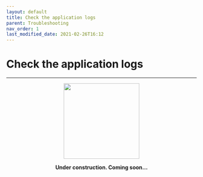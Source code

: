 ```yaml
---
layout: default
title: Check the application logs
parent: Troubleshooting
nav_order: 1
last_modified_date: 2021-02-26T16:12
---
```


# Check the application logs

---

<div style="display: flex; flex-direction: column; align-items: center;">
    <img src="{{site.baseurl}}/assets/images/warning.png" style="width: 200px;">
    <p style="font-weight: bold;">Under construction. Coming soon...</p>
</div>